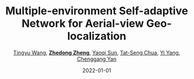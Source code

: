 ---
title: "Multiple-environment Self-adaptive Network for Aerial-view Geo-localization"
collection: publications
permalink: /publication/Multiple2022
date: 2022-01-01
doi: 
keywords:
venue: 'arXiv:2204.08381'
author: '<a href="https://zdzheng.xyz/authors/Tingyu-Wang" class="author">Tingyu Wang</a>, <strong><a href="https://zdzheng.xyz/authors/Zhedong-Zheng" class="author">Zhedong Zheng</a></strong>, <a href="https://zdzheng.xyz/authors/Yaoqi-Sun" class="author">Yaoqi Sun</a>, <a href="https://zdzheng.xyz/authors/Tat-Seng-Chua" class="author">Tat-Seng Chua</a>, <a href="https://zdzheng.xyz/authors/Yi-Yang" class="author">Yi Yang</a>, <a href="https://zdzheng.xyz/authors/Chenggang-Yan" class="author">Chenggang Yan</a>'
citation: ' Tingyu Wang,  Zhedong Zheng,  Yaoqi Sun,  Tat-Seng Chua,  Yi Yang,  Chenggang Yan, &quot;Multiple-environment Self-adaptive Network for Aerial-view Geo-localization.&quot; arXiv:2204.08381, 2022.'
pub_year: '2022'
bib: >
    @inproceedings{wang2022multiple,  
    author = "Wang, Tingyu and Zheng, Zhedong and Sun, Yaoqi and Chua, Tat-Seng and Yang, Yi and Yan, Chenggang",  
    title = "Multiple-environment Self-adaptive Network for Aerial-view Geo-localization",  
    booktitle = "arXiv:2204.08381",  
    year = "2022"
    }

---